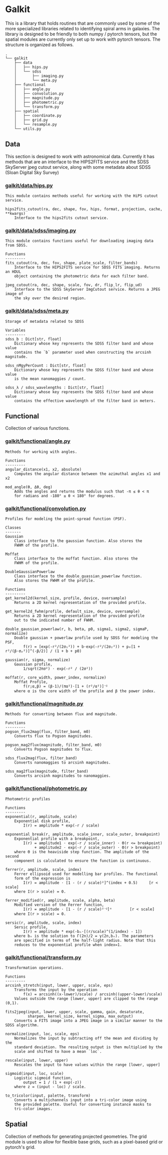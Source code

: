 # Galkit
This is a library that holds routines that are commonly used by some of the more specialized libraries related to identifying spiral arms in galaxies. The library is designed to be friendly to both numpy / pytorch tensors, but the spatial modules are currently only set up to work with pytorch tensors. The structure is organized as follows.

```
.
└── galkit
    ├── data
    │   ├── hips.py
    │   └── sdss
    │       ├── imaging.py
    │       └── meta.py
    ├── functional
    │   ├── angle.py
    │   ├── convolution.py
    │   ├── magnitude.py
    │   ├── photometric.py
    │   └── transform.py
    ├── spatial
    │   ├── coordinate.py
    │   ├── grid.py
    │   └── resample.py
    └── utils.py
```

## Data
This section is designed to work with astronomical data. Currently it has methods that are an interface to the HIPS2FITS service and the SDSS SkyServer jpeg cutout service, along with some metadata about SDSS (Sloan Digital Sky Survey)

### [galkit/data/hips.py](./galkit/data/hips.py)
```
This module contains methods useful for working with the HiPS cutout service.

hips2fits_cutout(ra, dec, shape, fov, hips, format, projection, cache, **kwargs)
    Interface to the hips2fits cutout service.
```

### [galkit/data/sdss/imaging.py](./galkit/data/sdss/imaging.py)
```
This module contains functions useful for downloading imaging data from SDSS.

Functions
---------
fits_cutout(ra, dec, fov, shape, plate_scale, filter_bands)
    Interface to the HIPS2FITS service for SDSS FITS imaging. Returns an HDUL
    object containing the photometric data for each filter band.

jpeg_cutout(ra, dec, shape, scale, fov, dr, flip_lr, flip_ud)
    Interface to the SDSS SkyServer ImgCutout service. Returns a JPEG image of
    the sky over the desired region.
```

### [galkit/data/sdss/meta.py](./galkit/data/sdss/meta.py)
```
Storage of metadata related to SDSS

Variables
---------
sdss_b : Dict[str, float]
    Dictionary whose key represents the SDSS filter band and whose value
    contains the `b` parameter used when constructing the arcsinh magnitude.

sdss_nMgyPerCount : Dict[str, float]
    Dictionary whose key represents the SDSS filter band and whose value
    is the mean nanomaggies / count.

sdss_λ / sdss_wavelengths : Dict[str, float]
    Dictionary whose key represents the SDSS filter band and whose value
    contains the effective wavelength of the filter band in meters.
```
## Functional
Collection of various functions.

### [galkit/functional/angle.py](./galkit/functional/angle.py)
```
Methods for working with angles.

Functions
---------
angular_distance(x1, x2, absolute)
    Computes the angular distance between the azimuthal angles x1 and x2

mod_angle(θ, Δθ, deg)
    Adds the angles and returns the modulus such that -π ≤ θ < π
    for radians and -180° ≤ θ < 180° for degrees.
```
### [galkit/functional/convolution.py](./galkit/functional/convolution.py)
```
Profiles for modeling the point-spread function (PSF).

Classes
-------
Gaussian
    Class interface to the gaussian function. Also stores the
    FWHM of the profile.

Moffat
    Class interface to the moffat function. Also stores the
    FWHM of the profile.

DoubleGaussianPowerlaw
    Class interface to the double_guassian_powerlaw function.
    Also stores the FWHM of the profile.

Functions
---------
get_kernel2d(kernel_size, profile, device, oversample)
    Returns a 2D kernel representation of the provided profile.

get_kernel2d_fwhm(profile, default_size, device, oversample)
    Returns a 2D kernel representation of the provided profile
    out to the indicated number of FWHM.

double_gaussian_powerlaw(r, b, beta, p0, sigma1, sigma2, sigmaP, normalize)
    Double gaussian + powerlaw profile used by SDSS for modeling the PSF,
        f(r) = [exp(-r²/(2σ₁²)) + b⋅exp(-r²/(2σ₂²)) + p₀[1 + r²/(β⋅σₚ²)]^(-β/2)] / (1 + b + p0)

gaussian(r, sigma, normalize)
    Gaussian profile,
        1/sqrt(2πσ²) ⋅ exp(-r² / (2σ²))

moffat(r, core_width, power_index, normalize)
    Moffat Profile,
        f(r;α,β) = (β-1)/(πα²)⋅[1 + (r²/α²)]⁻ᵝ
    where α is the core width of the profile and β the power index.
```


### [galkit/functional/magnitude.py](./galkit/functional/magnitude.py)
```
Methods for converting between flux and magnitude.

Functions
---------
pogson_flux2mag(flux, filter_band, m0)
    Converts flux to Pogson magnitudes.

pogson_mag2flux(magnitude, filter_band, m0)
    Converts Pogson magnitudes to flux.

sdss_flux2mag(flux, filter_band)
    Converts nanomaggies to arcsinh magnitudes.

sdss_mag2flux(magnitude, filter_band)
    Converts arcsinh magnitudes to nanomaggies.
```

### [galkit/functional/photometric.py](./galkit/functional/photometric.py)
```
Photometric profiles

Functions
---------
exponential(r, amplitude, scale)
    Exponential disk profile,
        I(r) = amplitude * exp(-r / scale)

exponential_break(r, amplitude, scale_inner, scale_outer, breakpoint)
    Exponential profile with a breakpoint,
        I(r) = amplitude1 ⋅ exp(-r / scale_inner) ⋅ Θ(r <= breakpoint) 
             + amplitude2 ⋅ exp(-r / scale_outer) ⋅ Θ(r > breakpoint)
    where Θ is the heaviside step function. The amplitude of the second
    component is calculated to ensure the function is continuous.

ferrer(r, amplitude, scale, index)
    Ferrer ellipsoid used for modelling bar profiles. The functional
    form of the expression is     
        I(r) = amplitude ⋅ [1 - (r / scale)²]^(index + 0.5)     [r < scale]
    where I(r > scale) = 0.

ferrer_modified(r, amplitude, scale, alpha, beta)
    Modified version of the Ferrer function,
        I(r) = amplitude ⋅ [1 - (r / scale)²⁻ᵝ]ᵅ        [r < scale]
    where I(r > scale) = 0.

sersic(r, amplitude, scale, index)
    Sersic profile,
        I(r) = amplitude * exp(-bₙ⋅[(r/scale)^(1/index) - 1])
    where bₙ is the solution to Γ(2n)/2 = γ(2n,bₙ). The parameters
    are specified in terms of the half-light radius. Note that this
    reduces to the exponential profile when index=1.
```

### [galkit/functional/transform.py](./galkit/functional/transform.py)
```
Transformation operations.

Functions
---------
arcsinh_stretch(input, lower, upper, scale, eps)
    Transforms the input by the operation
        f(x) = arcsinh((x-lower)/scale) / arcsinh((upper-lower)/scale)
    Values outside the range [lower, upper] are clipped to the range (0,1).

fits2jpeg(input, lower, upper, scale, gamma, gain, desaturate, 
          sharpen, kernel_size, kernel_sigma, max_output)
    Converts a FITS image into a JPEG image in a similar manner to the SDSS algorithm.

normalize(input, loc, scale, eps)
    Normalizes the input by subtracting off the mean and dividing by the
    standard deviation. The resulting output is then multiplied by the
    scale and shifted to have a mean `loc`.

rescale(input, lower, upper)
    Rescales the input to have values within the range [lower, upper]

sigmoid(input, loc, scale)
    Logistic sigmoid function,
        output = 1 / (1 + exp(-z))
    where z = (input - loc) / scale.

to_tricolor(input, palette, transform)
    Converts a multichannels input into a tri-color image using
    the provided palette. Useful for converting instance masks to
    tri-color images.
```
## Spatial
Collection of methods for generating projected geometries. The grid module is used to allow for flexible base grids, such as a pixel-based grid or pytorch's grid.